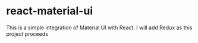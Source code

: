# react-material-ui
This is a simple integration of Material UI with React. I will add Redux as this project proceeds
